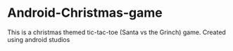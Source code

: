 # Android-Christmas-game
This is a christmas themed tic-tac-toe (Santa vs the Grinch) game. Created using android studios
